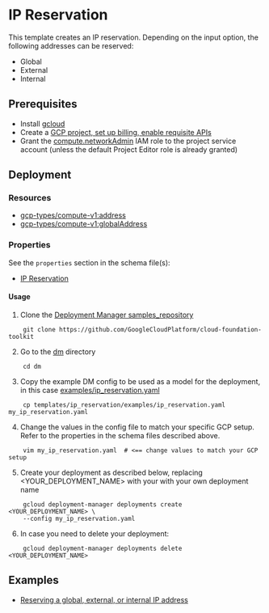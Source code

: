 # IP Reservation

This template creates an IP reservation.
Depending on the input option, the following addresses can be reserved:
- Global
- External
- Internal

## Prerequisites
- Install [gcloud](https://cloud.google.com/sdk)
- Create a [GCP project, set up billing, enable requisite APIs](../project/README.md)
- Grant the [compute.networkAdmin](https://cloud.google.com/compute/docs/access/iam) IAM role to the project service account (unless the default Project Editor role is already granted)


## Deployment

### Resources

- [gcp-types/compute-v1:address](https://cloud.google.com/compute/docs/reference/rest/v1/addresses)
- [gcp-types/compute-v1:globalAddress](https://cloud.google.com/compute/docs/reference/rest/v1/addresses)


### Properties

See the `properties` section in the schema file(s):
-  [IP Reservation](ip_reservation.py.schema)


#### Usage

1. Clone the [Deployment Manager samples_repository](https://github.com/GoogleCloudPlatform/cloud-foundation-toolkit)

```shell
    git clone https://github.com/GoogleCloudPlatform/cloud-foundation-toolkit
```

2. Go to the [dm](../../../cloud-foundation) directory

```shell
    cd dm
```

3. Copy the example DM config to be used as a model for the deployment, in this case [examples/ip_reservation.yaml](examples/ip_reservation.yaml)

```shell
    cp templates/ip_reservation/examples/ip_reservation.yaml my_ip_reservation.yaml
```

4. Change the values in the config file to match your specific GCP setup.
   Refer to the properties in the schema files described above.

```shell
    vim my_ip_reservation.yaml  # <== change values to match your GCP setup
```

5. Create your deployment as described below, replacing <YOUR_DEPLOYMENT_NAME>
   with your with your own deployment name

```shell
    gcloud deployment-manager deployments create <YOUR_DEPLOYMENT_NAME> \
    --config my_ip_reservation.yaml
```

6. In case you need to delete your deployment: 

```shell
    gcloud deployment-manager deployments delete <YOUR_DEPLOYMENT_NAME>
```

## Examples

- [Reserving a global, external, or internal IP address](examples/ip_reservation.yaml)
